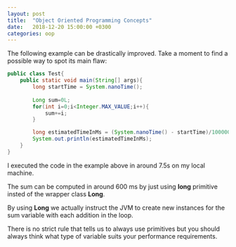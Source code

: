 ```yaml
---
layout: post
title:  "Object Oriented Programming Concepts"
date:   2018-12-20 15:00:00 +0300
categories: oop
---
```



The following example can be drastically improved. Take a moment to find a possible way to spot its main flaw:

```java
public class Test{
    public static void main(String[] args){
        long startTime = System.nanoTime();    
        
        Long sum=0L;
        for(int i=0;i<Integer.MAX_VALUE;i++){
            sum+=i;
        }  

        long estimatedTimeInMs = (System.nanoTime() - startTime)/1000000;
        System.out.println(estimatedTimeInMs);
    }
}
```

I executed the code in the example above in around 7.5s on my local machine. 

The sum can be computed in around 600 ms by just using __long__ primitive insted of the wrapper class __Long__. 

By using __Long__ we actually instruct the JVM to create new instances for the sum variable with each addition in the loop. 

There is no strict rule that tells us to always use primitives but you should always think what type of variable suits your performance requirements.

